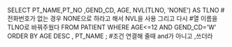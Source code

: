 SELECT PT_NAME,PT_NO ,GEND_CD, AGE, NVL(TLNO, 'NONE') AS TLNO 
#전화번호가 없는 경우 NONE으로 하라고 해서 NVL을 사용 그리고 다시 
#열 이름을 TLNO로 바꿔주웠다
FROM PATIENT WHERE AGE<=12 AND GEND_CD='W'
ORDER BY AGE DESC , PT_NAME ; #조건 연결해 줄때 and가 아니고 ,쓰더라